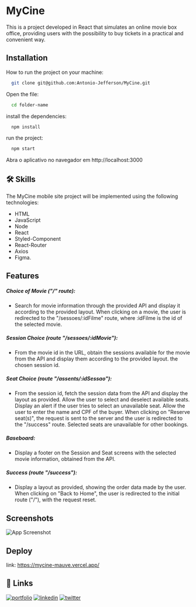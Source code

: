 
# MyCine

This is a project developed in React that simulates an online movie box office, providing users with the possibility to buy tickets in a practical and convenient way.

## Installation

How to run the project on your machine:
```bash
  git clone git@github.com:Antonio-Jefferson/MyCine.git
```
Open the file:
```bash
  cd folder-name
```
install the dependencies:
```bash
  npm install
```
run the project:
```bash
  npm start
````
Abra o aplicativo no navegador em http://localhost:3000
## 🛠 Skills
The MyCine mobile site project will be implemented using the following technologies:
- HTML
- JavaScript
- Node
- React
- Styled-Component
- React-Router
- Axios
- Figma.


## Features

##### Choice of Movie ("/" route):
- Search for movie information through the provided API and display it according to the provided layout. When clicking on a movie, the user is redirected to the "/sessoes/:idFilme" route, where :idFilme is the id of the selected movie.

##### Session Choice (route "/sessoes/:idMovie"):
- From the movie id in the URL, obtain the sessions available for the movie from the API and display them according to the provided layout. the chosen session id.
##### Seat Choice (route "/assents/:idSessao"):
- From the session id, fetch the session data from the API and display the layout as provided. Allow the user to select and deselect available seats. Display an alert if the user tries to select an unavailable seat. Allow the user to enter the name and CPF of the buyer. When clicking on "Reserve seat(s)", the request is sent to the server and the user is redirected to the "/success" route. Selected seats are unavailable for other bookings.

##### Baseboard:
- Display a footer on the Session and Seat screens with the selected movie information, obtained from the API.

##### Success (route "/success"):
- Display a layout as provided, showing the order data made by the user. When clicking on "Back to Home", the user is redirected to the initial route ("/"), with the request reset.

## Screenshots

![App Screenshot](https://via.placeholder.com/468x300?text=App+Screenshot+Here)


## Deploy
link: https://mycine-mauve.vercel.app/



## 🔗 Links
[![portfolio](https://img.shields.io/badge/my_portfolio-000?style=for-the-badge&logo=ko-fi&logoColor=white)]()
[![linkedin](https://img.shields.io/badge/linkedin-0A66C2?style=for-the-badge&logo=linkedin&logoColor=white)](https://www.linkedin.com/in/antjefferson/)
[![twitter](https://img.shields.io/badge/twitter-1DA1F2?style=for-the-badge&logo=twitter&logoColor=white)](https://twitter.com/ant_jeff_)

